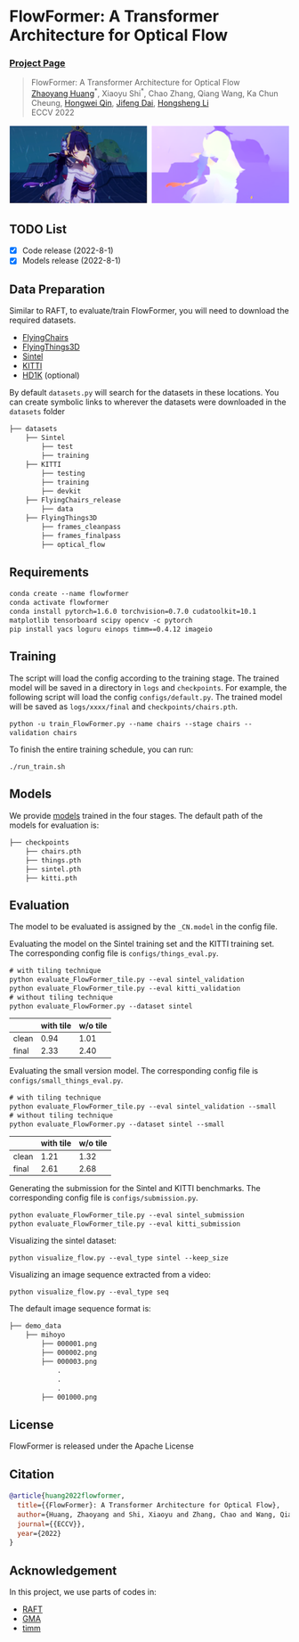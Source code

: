 # FlowFormer: A Transformer Architecture for Optical Flow
### [Project Page](https://drinkingcoder.github.io/publication/flowformer/) 

> FlowFormer: A Transformer Architecture for Optical Flow    
> [Zhaoyang Huang](https://drinkingcoder.github.io)<sup>\*</sup>, Xiaoyu Shi<sup>\*</sup>, Chao Zhang, Qiang Wang, Ka Chun Cheung, [Hongwei Qin](http://qinhongwei.com/academic/), [Jifeng Dai](https://jifengdai.org/), [Hongsheng Li](https://www.ee.cuhk.edu.hk/~hsli/)  
> ECCV 2022  


<img src="assets/teaser.png">

## TODO List
- [x] Code release (2022-8-1)
- [x] Models release (2022-8-1)

## Data Preparation
Similar to RAFT, to evaluate/train FlowFormer, you will need to download the required datasets. 
* [FlyingChairs](https://lmb.informatik.uni-freiburg.de/resources/datasets/FlyingChairs.en.html#flyingchairs)
* [FlyingThings3D](https://lmb.informatik.uni-freiburg.de/resources/datasets/SceneFlowDatasets.en.html)
* [Sintel](http://sintel.is.tue.mpg.de/)
* [KITTI](http://www.cvlibs.net/datasets/kitti/eval_scene_flow.php?benchmark=flow)
* [HD1K](http://hci-benchmark.iwr.uni-heidelberg.de/) (optional)

By default `datasets.py` will search for the datasets in these locations. You can create symbolic links to wherever the datasets were downloaded in the `datasets` folder

```Shell
├── datasets
    ├── Sintel
        ├── test
        ├── training
    ├── KITTI
        ├── testing
        ├── training
        ├── devkit
    ├── FlyingChairs_release
        ├── data
    ├── FlyingThings3D
        ├── frames_cleanpass
        ├── frames_finalpass
        ├── optical_flow
```

## Requirements
```shell
conda create --name flowformer
conda activate flowformer
conda install pytorch=1.6.0 torchvision=0.7.0 cudatoolkit=10.1 matplotlib tensorboard scipy opencv -c pytorch
pip install yacs loguru einops timm==0.4.12 imageio
```

## Training
The script will load the config according to the training stage. The trained model will be saved in a directory in `logs` and `checkpoints`. For example, the following script will load the config `configs/default.py`. The trained model will be saved as `logs/xxxx/final` and `checkpoints/chairs.pth`.
```shell
python -u train_FlowFormer.py --name chairs --stage chairs --validation chairs
```
To finish the entire training schedule, you can run:
```shell
./run_train.sh
```

## Models
We provide [models](https://drive.google.com/drive/folders/1K2dcWxaqOLiQ3PoqRdokrgWsGIf3yBA_?usp=sharing) trained in the four stages. The default path of the models for evaluation is:
```Shell
├── checkpoints
    ├── chairs.pth
    ├── things.pth
    ├── sintel.pth
    ├── kitti.pth
```

## Evaluation
The model to be evaluated is assigned by the `_CN.model` in the config file.

Evaluating the model on the Sintel training set and the KITTI training set. The corresponding config file is `configs/things_eval.py`.
```Shell
# with tiling technique
python evaluate_FlowFormer_tile.py --eval sintel_validation
python evaluate_FlowFormer_tile.py --eval kitti_validation
# without tiling technique
python evaluate_FlowFormer.py --dataset sintel
```
||with tile|w/o tile|
|----|-----|--------|
|clean|0.94|1.01|
|final|2.33|2.40|

Evaluating the small version model. The corresponding config file is `configs/small_things_eval.py`.
```Shell
# with tiling technique
python evaluate_FlowFormer_tile.py --eval sintel_validation --small
# without tiling technique
python evaluate_FlowFormer.py --dataset sintel --small
```
||with tile|w/o tile|
|----|-----|--------|
|clean|1.21|1.32|
|final|2.61|2.68|


Generating the submission for the Sintel and KITTI benchmarks. The corresponding config file is `configs/submission.py`.
```Shell
python evaluate_FlowFormer_tile.py --eval sintel_submission
python evaluate_FlowFormer_tile.py --eval kitti_submission
```
Visualizing the sintel dataset:
```Shell
python visualize_flow.py --eval_type sintel --keep_size
```
Visualizing an image sequence extracted from a video:
```Shell
python visualize_flow.py --eval_type seq
```
The default image sequence format is:
```Shell
├── demo_data
    ├── mihoyo
        ├── 000001.png
        ├── 000002.png
        ├── 000003.png
            .
            .
            .
        ├── 001000.png
```


## License
FlowFormer is released under the Apache License

## Citation
```bibtex
@article{huang2022flowformer,
  title={{FlowFormer}: A Transformer Architecture for Optical Flow},
  author={Huang, Zhaoyang and Shi, Xiaoyu and Zhang, Chao and Wang, Qiang and Cheung, Ka Chun and Qin, Hongwei and Dai, Jifeng and Li, Hongsheng},
  journal={{ECCV}},
  year={2022}
}
```

## Acknowledgement

In this project, we use parts of codes in:
- [RAFT](https://github.com/princeton-vl/RAFT)
- [GMA](https://github.com/zacjiang/GMA)
- [timm](https://github.com/rwightman/pytorch-image-models)